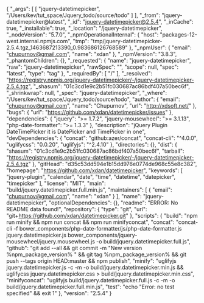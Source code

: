 {
  "_args": [
    [
      "jquery-datetimepicker",
      "/Users/kev/tut_space/Jquery_todo/source/todo"
    ]
  ],
  "_from": "jquery-datetimepicker@latest",
  "_id": "jquery-datetimepicker@2.5.4",
  "_inCache": true,
  "_installable": true,
  "_location": "/jquery-datetimepicker",
  "_nodeVersion": "5.7.0",
  "_npmOperationalInternal": {
    "host": "packages-12-west.internal.npmjs.com",
    "tmp": "tmp/jquery-datetimepicker-2.5.4.tgz_1463687213390_0.983686126768589"
  },
  "_npmUser": {
    "email": "chupurnov@gmail.com",
    "name": "xdan"
  },
  "_npmVersion": "3.8.3",
  "_phantomChildren": {},
  "_requested": {
    "name": "jquery-datetimepicker",
    "raw": "jquery-datetimepicker",
    "rawSpec": "",
    "scope": null,
    "spec": "latest",
    "type": "tag"
  },
  "_requiredBy": [
    "/"
  ],
  "_resolved": "https://registry.npmjs.org/jquery-datetimepicker/-/jquery-datetimepicker-2.5.4.tgz",
  "_shasum": "01c3cd1e9c2b51fc030687ac86bdf407a50bec6f",
  "_shrinkwrap": null,
  "_spec": "jquery-datetimepicker",
  "_where": "/Users/kev/tut_space/Jquery_todo/source/todo",
  "author": {
    "email": "chupurnov@gmail.com",
    "name": "Chupurnov",
    "url": "http://xdsoft.net/"
  },
  "bugs": {
    "url": "https://github.com/xdan/datetimepicker/issues"
  },
  "dependencies": {
    "jquery": ">= 1.7.2",
    "jquery-mousewheel": ">= 3.1.13",
    "php-date-formatter": ">= 1.3.3"
  },
  "description": "jQuery Plugin DateTimePicker it is DatePicker and TimePicker in one",
  "devDependencies": {
    "concat": "github:azer/concat",
    "concat-cli": "^4.0.0",
    "uglifycss": "0.0.20",
    "uglifyjs": "^2.4.10"
  },
  "directories": {},
  "dist": {
    "shasum": "01c3cd1e9c2b51fc030687ac86bdf407a50bec6f",
    "tarball": "https://registry.npmjs.org/jquery-datetimepicker/-/jquery-datetimepicker-2.5.4.tgz"
  },
  "gitHead": "d35c53dd594e1b15dd976e0774de968c55e8c382",
  "homepage": "https://github.com/xdan/datetimepicker",
  "keywords": [
    "jquery-plugin",
    "calendar",
    "date",
    "time",
    "datetime",
    "datepicker",
    "timepicker"
  ],
  "license": "MIT",
  "main": "build/jquery.datetimepicker.full.min.js",
  "maintainers": [
    {
      "email": "chupurnov@gmail.com",
      "name": "xdan"
    }
  ],
  "name": "jquery-datetimepicker",
  "optionalDependencies": {},
  "readme": "ERROR: No README data found!",
  "repository": {
    "type": "git",
    "url": "git+https://github.com/xdan/datetimepicker.git"
  },
  "scripts": {
    "build": "npm run minify && npm run concat && npm run minifyconcat",
    "concat": "concat-cli -f bower_components/php-date-formatter/js/php-date-formatter.js jquery.datetimepicker.js bower_components/jquery-mousewheel/jquery.mousewheel.js -o build/jquery.datetimepicker.full.js",
    "github": "git add --all  && git commit -m \"New version %npm_package_version% \" && git tag %npm_package_version% && git push --tags origin HEAD:master && npm publish",
    "minify": "uglifyjs jquery.datetimepicker.js -c -m -o build/jquery.datetimepicker.min.js && uglifycss jquery.datetimepicker.css > build/jquery.datetimepicker.min.css",
    "minifyconcat": "uglifyjs build/jquery.datetimepicker.full.js -c -m -o build/jquery.datetimepicker.full.min.js",
    "test": "echo \"Error: no test specified\" && exit 1"
  },
  "version": "2.5.4"
}
